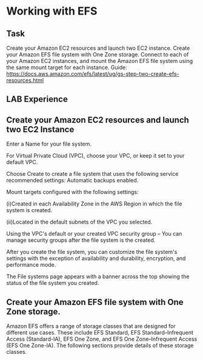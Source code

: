 # Working with EFS


## Task

Create your Amazon EC2 resources and launch two EC2 instance.
Create your Amazon EFS file system with One Zone storage.
Connect to each of your Amazon EC2 instances, and mount the Amazon EFS file system using the same mount target for each instance.
Guide: https://docs.aws.amazon.com/efs/latest/ug/gs-step-two-create-efs-resources.html






## LAB Experience

## Create your Amazon EC2 resources and launch two EC2 Instance

Enter a Name for your file system.

For Virtual Private Cloud (VPC), choose your VPC, or keep it set to your default VPC.

Choose Create to create a file system that uses the following service recommended settings: Automatic backups enabled. 

Mount targets configured with the following settings:

  (i)Created in each Availability Zone in the AWS Region in which the file system is created.

  (ii)Located in the default subnets of the VPC you selected.

Using the VPC's default or your created VPC security group – You can manage security groups after the file system is the created.

After you create the file system, you can customize the file system's settings with the exception of availability and durability, encryption, and performance mode.

The File systems page appears with a banner across the top showing the status of the file system you created. 


## Create your Amazon EFS file system with One Zone storage.

Amazon EFS offers a range of storage classes that are designed for different use cases. These include EFS Standard, EFS Standard–Infrequent Access (Standard-IA), EFS One Zone, and EFS One Zone–Infrequent Access (EFS One Zone-IA). The following sections provide details of these storage classes.


